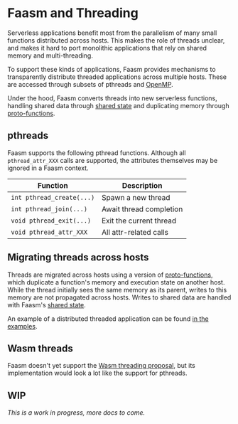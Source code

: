 # Faasm and Threading

Serverless applications benefit most from the parallelism of many small functions
distributed across hosts. This makes the role of threads unclear, and makes it hard 
to port monolithic applications that rely on shared memory and multi-threading.

To support these kinds of applications, Faasm provides mechanisms to transparently
distribute threaded applications across multiple hosts. These are accessed through 
subsets of pthreads and [OpenMP](openmp.md). 

Under the hood, Faasm converts threads into new serverless functions, handling 
shared data through [shared state](state.md) and duplicating memory through 
[proto-functions](proto_functions.md).

## pthreads
 
Faasm supports the following pthread functions. Although all `pthread_attr_XXX` calls
are supported, the attributes themselves may be ignored in a Faasm context.
 
| Function | Description  |
|---|---|
| `int pthread_create(...)` | Spawn a new thread | 
| `int pthread_join(...)` | Await thread completion |
| `void pthread_exit(...)` | Exit the current thread |
| `void pthread_attr_XXX` | All attr-related calls |

## Migrating threads across hosts

Threads are migrated across hosts using a version of [proto-functions](proto_functions.md), 
which duplicate a function's memory and execution state on another host. While the thread 
initially sees the same memory as its parent, writes to this memory are not propagated 
across hosts. Writes to shared data are handled with Faasm's [shared state](state.md).

An example of a distributed threaded application can be found [in the examples](../func/demo/threads_dist.cpp).

## Wasm threads

Faasm doesn't yet support the [Wasm threading proposal](https://github.com/WebAssembly/threads), 
but its implementation would look a lot like the support for pthreads. 

## WIP

_This is a work in progress, more docs to come._